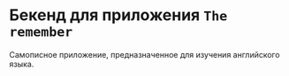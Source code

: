 # Бекенд для приложения `The remember`

Самописное приложение, предназначенное для изучения английского языка.